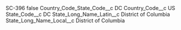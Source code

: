 <?xml version="1.0" encoding="UTF-8"?>
<CustomMetadata xmlns="http://soap.sforce.com/2006/04/metadata" xmlns:xsi="http://www.w3.org/2001/XMLSchema-instance" xmlns:xsd="http://www.w3.org/2001/XMLSchema">
    <label>SC-396</label>
    <protected>false</protected>
    <values>
        <field>Country_Code_State_Code__c</field>
        <value xsi:type="xsd:string">DC</value>
    </values>
    <values>
        <field>Country_Code__c</field>
        <value xsi:type="xsd:string">US</value>
    </values>
    <values>
        <field>State_Code__c</field>
        <value xsi:type="xsd:string">DC</value>
    </values>
    <values>
        <field>State_Long_Name_Latin__c</field>
        <value xsi:type="xsd:string">District of Columbia</value>
    </values>
    <values>
        <field>State_Long_Name_Local__c</field>
        <value xsi:type="xsd:string">District of Columbia</value>
    </values>
</CustomMetadata>
